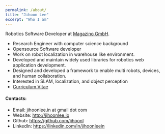 ```yaml
---
permalink: /about/
title: "Jihoon Lee"
excerpt: "Who I am"
---
```


Robotics Software Developer at [Magazino GmbH](https://www.magazino.eu/).

* Research Engineer with computer science background
* Opensource Software developer
* Work on robot localization in warehouse like environment.
* Developed and maintain widely used libraries for robotics web application development.
* Designed and developed a framework to enable multi robots, devices, and human collaboration.
* Interested in SLAM, localization, and object perception
* [Curriculum Vitae](/assets/files/cv_latest.pdf)

#### Contacts:

* Email: jihoonlee.in at gmail dot com
* Website: http://jihoonlee.io
* Github: https://github.com/jihoonl
* LinkedIn: https://linkedin.com/in/jihoonleein
